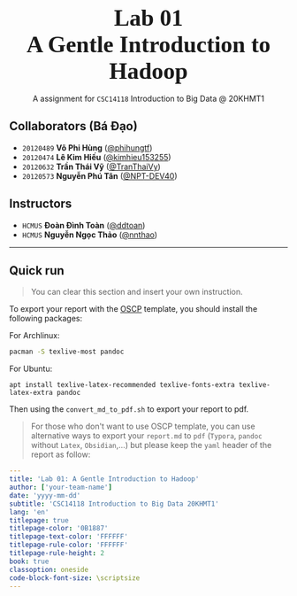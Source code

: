 <div style="text-align: center">
    <span style="font-size: 3em; font-weight: 700; font-family: Consolas">
        Lab 01 <br>
        A Gentle Introduction to Hadoop
    </span>
    <br><br>
    <span style="">
        A assignment for <code>CSC14118</code> Introduction to Big Data @ 20KHMT1
    </span>
</div>

## Collaborators (Bá Đạo)

- `20120489` **Võ Phi Hùng** ([@phihungtf](https://github.com/phihungtf))
- `20120474` **Lê Kim Hiếu** ([@kimhieu153255](https://github.com/kimhieu153255))
- `20120632` **Trần Thái Vỹ** ([@TranThaiVy](https://github.com/TranThaiVy))
- `20120573` **Nguyễn Phú Tân** ([@NPT-DEV40](https://github.com/NPT-DEV40))

## Instructors

- `HCMUS` **Đoàn Đình Toàn** ([@ddtoan](ddtoan18@clc.fitus.edu.vn))
- `HCMUS` **Nguyễn Ngọc Thảo** ([@nnthao](nnthao@fit.hcmus.edu.vn))

---

<div style="page-break-after: always"></div>

## Quick run

> You can clear this section and insert your own instruction.

To export your report with the [OSCP](https://help.offensive-security.com/hc/en-us/articles/360046787731-PEN-200-Reporting-Requirements) template, you should install the following packages:

For Archlinux:

```bash
pacman -S texlive-most pandoc
```

For Ubuntu:

```
apt install texlive-latex-recommended texlive-fonts-extra texlive-latex-extra pandoc
```

Then using the `convert_md_to_pdf.sh` to export your report to pdf.

> For those who don't want to use OSCP template, you can use alternative ways to export your `report.md` to `pdf` (`Typora`, `pandoc` without `Latex`, `Obsidian`,...) but please keep the `yaml` header of the report as follow:

```yaml
---
title: 'Lab 01: A Gentle Introduction to Hadoop'
author: ['your-team-name']
date: 'yyyy-mm-dd'
subtitle: 'CSC14118 Introduction to Big Data 20KHMT1'
lang: 'en'
titlepage: true
titlepage-color: '0B1887'
titlepage-text-color: 'FFFFFF'
titlepage-rule-color: 'FFFFFF'
titlepage-rule-height: 2
book: true
classoption: oneside
code-block-font-size: \scriptsize
---
```
